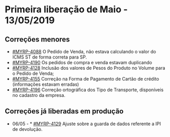 # Primeira liberação de Maio - 13/05/2019


## Correções menores
* [#MYRP-4088](https://devmyrp.atlassian.net/browse/MYRP-4088) O Pedido de Venda, não estava calculando o valor do ICMS ST de forma correta para SP.
* [#MYRP-4190](https://devmyrp.atlassian.net/browse/MYRP-4190) Os pedidos de compra e venda estavam duplicando
* [#MYRP-4128](https://devmyrp.atlassian.net/browse/MYRP-4128) Inclusão dos valores de Pesos do Produto no Volume para o Pedido de Venda;
* [#MYRP-4155](https://devmyrp.atlassian.net/browse/MYRP-4155) Correção na Forma de Pagamento de Cartão de crédito (informações estavam erradas)
* [#MYRP-4196](https://devmyrp.atlassian.net/browse/MYRP-4196) Correção ortográfica dos Tipo de Transporte, disponíveis no cadastro da empresa.


## Correções já liberadas em produção
* 06/05 - * [#MYRP-4129](https://devmyrp.atlassian.net/browse/MYRP-4129) Ajuste sobre a guarda de dados referente a IPI de devolução.

